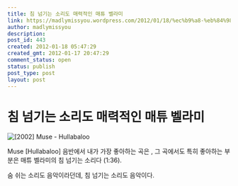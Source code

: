 ```yaml
---
title: 침 넘기는 소리도 매력적인 매튜 벨라미
link: https://madlymissyou.wordpress.com/2012/01/18/%ec%b9%a8-%eb%84%98%ea%b8%b0%eb%8a%94-%ec%86%8c%eb%a6%ac%eb%8f%84-%eb%a7%a4%eb%a0%a5%ec%a0%81%ec%9d%b8-%eb%a7%a4%ed%8a%9c-%eb%b2%a8%eb%9d%bc%eb%af%b8/
author: madlymissyou
description: 
post_id: 443
created: 2012-01-18 05:47:29
created_gmt: 2012-01-17 20:47:29
comment_status: open
status: publish
post_type: post
layout: post
---
```


# 침 넘기는 소리도 매력적인 매튜 벨라미

![\[2002\] Muse - Hullabaloo](http://madlymissyou.files.wordpress.com/2014/05/2002-muse-hullabaloo.jpg)

Muse [Hullabaloo] 음반에서 내가 가장 좋아하는 곡은 <Map of Your Head>, 그 곡에서도 특히 좋아하는 부분은 매튜 벨라미의 침 넘기는 소리다 (1:36).

숨 쉬는 소리도 음악이라던데, 침 넘기는 소리도 음악이다.